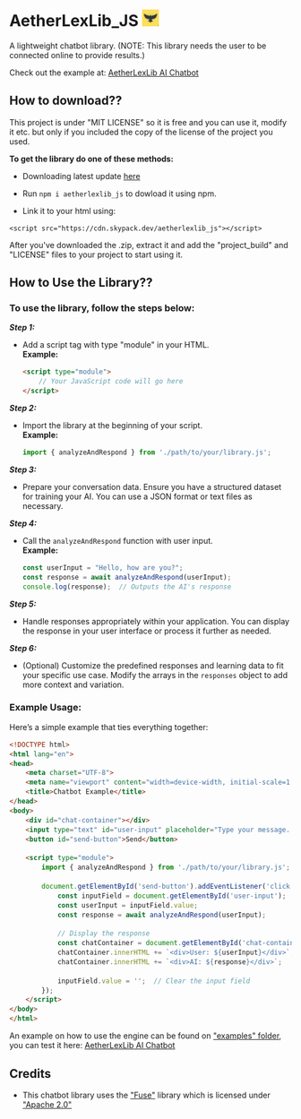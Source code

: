 # AetherLexLib_JS  <img src="https://github.com/Byson94/AetherLexLib_JS/blob/main/Logo.png?raw=true" alt="AetherLexLib Logo" width="30"/>

A lightweight chatbot library. (NOTE: This library needs the user to be connected online to provide results.)

Check out the example at: [AetherLexLib AI Chatbot](https://byson94.github.io/AetherLexLib_JS/examples/)

## How to download??
This project is under "MIT LICENSE" so it is free and you can use it, modify it etc. but only if you included the copy of the license of the project you used. 

**To get the library do one of these methods:**

- Downloading latest update [here](https://github.com/Byson94/AetherLexLib_JS/releases)
 
- Run ```npm i aetherlexlib_js``` to dowload it using npm.
 
- Link it to your html using:
```
<script src="https://cdn.skypack.dev/aetherlexlib_js"></script>
```


After you've downloaded the .zip, extract it and add the "project_build" and "LICENSE" files to your project to start using it. 

## How to Use the Library??
### **To use the library, follow the steps below:**

***Step 1:***
- Add a script tag with type "module" in your HTML.  
  **Example:**
  ```html
  <script type="module">
      // Your JavaScript code will go here
  </script>
  ```

***Step 2:***
- Import the library at the beginning of your script.  
  **Example:**
  ```javascript
  import { analyzeAndRespond } from './path/to/your/library.js';
  ```

***Step 3:***
- Prepare your conversation data. Ensure you have a structured dataset for training your AI. You can use a JSON format or text files as necessary.

***Step 4:***
- Call the `analyzeAndRespond` function with user input.  
  **Example:**
  ```javascript
  const userInput = "Hello, how are you?";
  const response = await analyzeAndRespond(userInput);
  console.log(response);  // Outputs the AI's response
  ```

***Step 5:***
- Handle responses appropriately within your application. You can display the response in your user interface or process it further as needed.

***Step 6:***
- (Optional) Customize the predefined responses and learning data to fit your specific use case. Modify the arrays in the `responses` object to add more context and variation.

### **Example Usage:**
Here’s a simple example that ties everything together:

```html
<!DOCTYPE html>
<html lang="en">
<head>
    <meta charset="UTF-8">
    <meta name="viewport" content="width=device-width, initial-scale=1.0">
    <title>Chatbot Example</title>
</head>
<body>
    <div id="chat-container"></div>
    <input type="text" id="user-input" placeholder="Type your message..." />
    <button id="send-button">Send</button>

    <script type="module">
        import { analyzeAndRespond } from './path/to/your/library.js';

        document.getElementById('send-button').addEventListener('click', async () => {
            const inputField = document.getElementById('user-input');
            const userInput = inputField.value;
            const response = await analyzeAndRespond(userInput);
            
            // Display the response
            const chatContainer = document.getElementById('chat-container');
            chatContainer.innerHTML += `<div>User: ${userInput}</div>`;
            chatContainer.innerHTML += `<div>AI: ${response}</div>`;
            
            inputField.value = '';  // Clear the input field
        });
    </script>
</body>
</html>
```

An example on how to use the engine can be found on ["examples" folder](https://github.com/Byson94/AetherLexLib_JS/tree/main/examples), you can test it here: [AetherLexLib AI Chatbot](https://byson94.github.io/AetherLexLib_JS/examples/)

## Credits
- This chatbot library uses the ["Fuse"](https://github.com/krisk/Fuse/tree/v7.0.0) library which is licensed under ["Apache 2.0"](https://www.apache.org/licenses/LICENSE-2.0.html)
